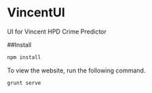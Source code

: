# VincentUI
UI for Vincent HPD Crime Predictor

##Install

```bash
npm install
```

To view the website, run the following command.
```bash
grunt serve
```

